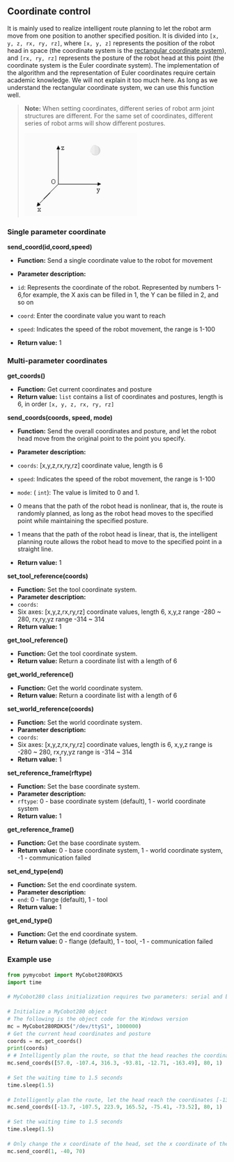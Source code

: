 ## Coordinate control

It is mainly used to realize intelligent route planning to let the robot arm move from one position to another specified position. It is divided into `[x, y, z, rx, ry, rz]`, where `[x, y, z]` represents the position of the robot head in space (the coordinate system is the [rectangular coordinate system](https://zhidao.baidu.com/question/2125035227927850747.html)), and `[rx, ry, rz]` represents the posture of the robot head at this point (the coordinate system is the Euler coordinate system). The implementation of the algorithm and the representation of Euler coordinates require certain academic knowledge. We will not explain it too much here. As long as we understand the rectangular coordinate system, we can use this function well.

> **Note:** When setting coordinates, different series of robot arm joint structures are different. For the same set of coordinates, different series of robot arms will show different postures.
>
> <img src="../../../resource/3-FunctionsAndApplications/6.developmentGuide/python/axis/coordinate.jpg" style="zoom: 67%;" />

### Single parameter coordinate

**send_coord(id,coord,speed)**

- **Function:** Send a single coordinate value to the robot for movement
- **Parameter description:**
- `id`: Represents the coordinate of the robot. Represented by numbers 1-6,for example, the X axis can be filled in 1, the Y can be filled in 2, and so on

- `coord`: Enter the coordinate value you want to reach

- `speed`: Indicates the speed of the robot movement, the range is 1-100
- **Return value:** 1

### Multi-parameter coordinates

**get_coords()**

- **Function:** Get current coordinates and posture
- **Return value:** `list` contains a list of coordinates and postures, length is 6, in order `[x, y, z, rx, ry, rz]`

**send_coords(coords, speed, mode)**

- **Function:** Send the overall coordinates and posture, and let the robot head move from the original point to the point you specify.
- **Parameter description:**
- `coords`: [x,y,z,rx,ry,rz] coordinate value, length is 6

- `speed`: Indicates the speed of the robot movement, the range is 1-100
- `mode`: ( `int`): The value is limited to 0 and 1.
- 0 means that the path of the robot head is nonlinear, that is, the route is randomly planned, as long as the robot head moves to the specified point while maintaining the specified posture.
- 1 means that the path of the robot head is linear, that is, the intelligent planning route allows the robot head to move to the specified point in a straight line.
- **Return value:** 1

**set_tool_reference(coords)**

- **Function:** Set the tool coordinate system.
- **Parameter description:**
- `coords`:
- Six axes: [x,y,z,rx,ry,rz] coordinate values, length 6, x,y,z range -280 ~ 280, rx,ry,yz range -314 ~ 314
- **Return value:** 1

**get_tool_reference()**

- **Function:** Get the tool coordinate system.
- **Return value:** Return a coordinate list with a length of 6

**get_world_reference()**

- **Function:** Get the world coordinate system.
- **Return value:** Return a coordinate list with a length of 6

**set_world_reference(coords)**

- **Function:** Set the world coordinate system.
- **Parameter description:**
- `coords`:
- Six axes: [x,y,z,rx,ry,rz] coordinate values, length is 6, x,y,z range is -280 ~ 280, rx,ry,yz range is -314 ~ 314
- **Return value:** 1

**set_reference_frame(rftype)**

- **Function:** Set the base coordinate system.
- **Parameter description:**
- `rftype`: 0 - base coordinate system (default), 1 - world coordinate system
- **Return value:** 1

**get_reference_frame()**

- **Function:** Get the base coordinate system.
- **Return value:** 0 - base coordinate system, 1 - world coordinate system, -1 - communication failed

**set_end_type(end)**

- **Function:** Set the end coordinate system.
- **Parameter description:**
- `end`: 0 - flange (default), 1 - tool
- **Return value:** 1

**get_end_type()**

- **Function:** Get the end coordinate system.
- **Return value:** 0 - flange (default), 1 - tool, -1 - communication failed

### Example use

```python
from pymycobot import MyCobot280RDKX5
import time

# MyCobot280 class initialization requires two parameters: serial and buad rate

# Initialize a MyCobot280 object
# The following is the object code for the Windows version
mc = MyCobot280RDKX5("/dev/ttyS1", 1000000)
# Get the current head coordinates and posture
coords = mc.get_coords()
print(coords)
# # Intelligently plan the route, so that the head reaches the coordinates [57.0, -107.4, 316.3] in a linear manner, and maintains the posture [-93.81, -12.71, -163.49], with a speed of 80mm/s
mc.send_coords([57.0, -107.4, 316.3, -93.81, -12.71, -163.49], 80, 1)

# Set the waiting time to 1.5 seconds
time.sleep(1.5)

# Intelligently plan the route, let the head reach the coordinates [-13.7, -107.5, 223.9] in a linear manner, and maintain the posture [165.52, -75.41, -73.52], with a speed of 80mm/s
mc.send_coords([-13.7, -107.5, 223.9, 165.52, -75.41, -73.52], 80, 1)

# Set the waiting time to 1.5 seconds
time.sleep(1.5)

# Only change the x coordinate of the head, set the x coordinate of the head to -40. Let it intelligently plan the route and move the head to the changed position, with a speed of 70mm/s
mc.send_coord(1, -40, 70)
```